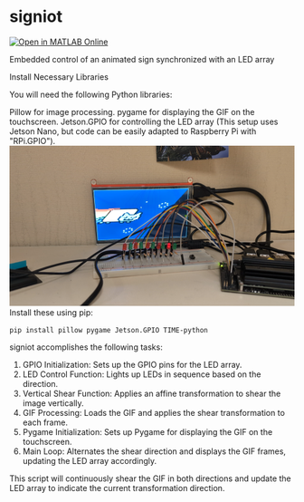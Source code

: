 # signiot
[![Open in MATLAB Online](https://www.mathworks.com/images/responsive/global/open-in-matlab-online.svg)](https://matlab.mathworks.com/open/github/v1?repo=argus1/signiot)

Embedded control of an animated sign synchronized with an LED array

Install Necessary Libraries

You will need the following Python libraries:

Pillow for image processing.
pygame for displaying the GIF on the touchscreen.
Jetson.GPIO for controlling the LED array (This setup uses Jetson Nano, but code can be easily adapted to Raspberry Pi with "RPi.GPIO").
![setup](https://github.com/argus1/signiot/blob/main/SigniotSetup.png)
Install these using pip:

    pip install pillow pygame Jetson.GPIO TIME-python

signiot accomplishes the following tasks:

   1.  GPIO Initialization: Sets up the GPIO pins for the LED array.
   2.  LED Control Function: Lights up LEDs in sequence based on the direction.
   3.  Vertical Shear Function: Applies an affine transformation to shear the image vertically.
   4.  GIF Processing: Loads the GIF and applies the shear transformation to each frame.
   5.  Pygame Initialization: Sets up Pygame for displaying the GIF on the touchscreen.
   6.  Main Loop: Alternates the shear direction and displays the GIF frames, updating the LED array accordingly.

This script will continuously shear the GIF in both directions and update the LED array to indicate the current transformation direction.
